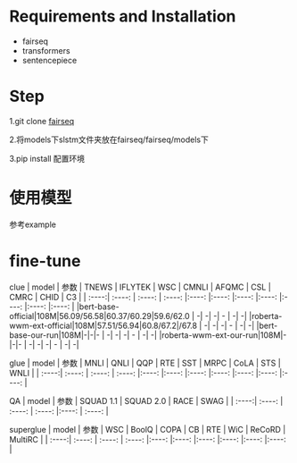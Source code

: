 # Requirements and Installation

* fairseq
* transformers
* sentencepiece


# Step

1.git clone [fairseq](https://github.com/pytorch/fairseq)

2.将models下slstm文件夹放在fairseq/fairseq/models下

3.pip install 配置环境 

# 使用模型

参考example

# fine-tune

clue
| model  | 参数    | TNEWS  | IFLYTEK | WSC   | CMNLI   | AFQMC | CSL  | CMRC | CHID | C3 | 
| :----:| :----: | :----: | :----: |:----: |:----: |:----: |:----: |:----: |:----: |:----: |
|bert-base-official|108M|56.09/56.58|60.37/60.29|59.6/62.0 | -| -| -| - | -| -|
|roberta-wwm-ext-official|108M|57.51/56.94|60.8/67.2|/67.8 | -| -| -| - | -| -|
|bert-base-our-run|108M|-|-|- | -| -| -| - | -| -|
|roberta-wwm-ext-our-run|108M|-|-|- | -| -| -| - | -| -|

glue
| model  | 参数    | MNLI  | QNLI | QQP   | RTE   | SST | MRPC  | CoLA | STS | WNLI | 
| :----:| :----: | :----: | :----: |:----: |:----: |:----: |:----: |:----: |:----: |:----: |


QA
| model  | 参数    | SQUAD 1.1  | SQUAD 2.0 | RACE | SWAG |
| :----:| :----: | :----: | :----: |:----: | :----: |

superglue
| model  | 参数    | WSC  | BoolQ | COPA   | CB   | RTE | WiC  | ReCoRD | MultiRC  | 
| :----:| :----: | :----: | :----: |:----: |:----: |:----: |:----: |:----: |:----: |